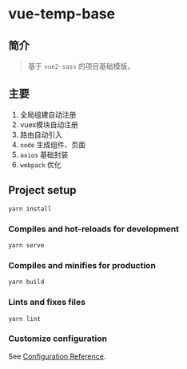 # vue-temp-base

## 简介
> 基于 `vue2-sass` 的项目基础模版，

## 主要
1. 全局组建自动注册
2. vuex模块自动注册
2. 路由自动引入
3. `node` 生成组件、页面
4. `axios` 基础封装
5. `webpack` 优化

## Project setup
```
yarn install
```

### Compiles and hot-reloads for development
```
yarn serve
```

### Compiles and minifies for production
```
yarn build
```

### Lints and fixes files
```
yarn lint
```

### Customize configuration
See [Configuration Reference](https://cli.vuejs.org/config/).



